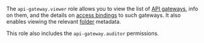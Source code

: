 The `api-gateway.viewer` role allows you to view the list of [API gateways](../../api-gateway/concepts/index.md), info on them, and the details on [access bindings](../../iam/concepts/access-control/index.md#access-bindings) to such gateways. It also enables viewing the relevant [folder](../../resource-manager/concepts/resources-hierarchy.md#folder) metadata.

This role also includes the `api-gateway.auditor` permissions.